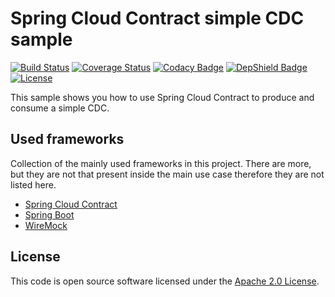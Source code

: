 # Spring Cloud Contract simple CDC sample
[![Build Status](https://travis-ci.org/ingogriebsch/sample-spring-cloud-contract-simple-cdc.svg?branch=master)](https://travis-ci.org/ingogriebsch/sample-spring-cloud-contract-simple-cdc)
[![Coverage Status](https://coveralls.io/repos/github/ingogriebsch/sample-spring-cloud-contract-simple-cdc/badge.svg?branch=master)](https://coveralls.io/github/ingogriebsch/sample-spring-cloud-contract-simple-cdc?branch=master)
[![Codacy Badge](https://api.codacy.com/project/badge/Grade/e3174f6eae734a71a66e0afaf5974430)](https://www.codacy.com/app/ingo.griebsch/sample-spring-cloud-contract-simple-cdc?utm_source=github.com&utm_medium=referral&utm_content=ingogriebsch/sample-spring-cloud-contract-simple-cdc&utm_campaign=Badge_Grade)
[![DepShield Badge](https://depshield.sonatype.org/badges/ingogriebsch/sample-spring-cloud-contract-simple-cdc/depshield.svg)](https://depshield.github.io)
[![License](http://img.shields.io/:license-apache-blue.svg)](http://www.apache.org/licenses/LICENSE-2.0.html)

This sample shows you how to use Spring Cloud Contract to produce and consume a simple CDC.

## Used frameworks
Collection of the mainly used frameworks in this project. There are more, but they are not that present inside the main use case therefore they are not listed here.

*   [Spring Cloud Contract](https://cloud.spring.io/spring-cloud-static/spring-cloud-contract/1.2.6.RELEASE/single/spring-cloud-contract.html)
*   [Spring Boot](https://docs.spring.io/spring-boot/docs/1.5.10.RELEASE/reference/htmlsingle/)
*   [WireMock](http://wiremock.org/)

## License
This code is open source software licensed under the [Apache 2.0 License](https://www.apache.org/licenses/LICENSE-2.0.html).
